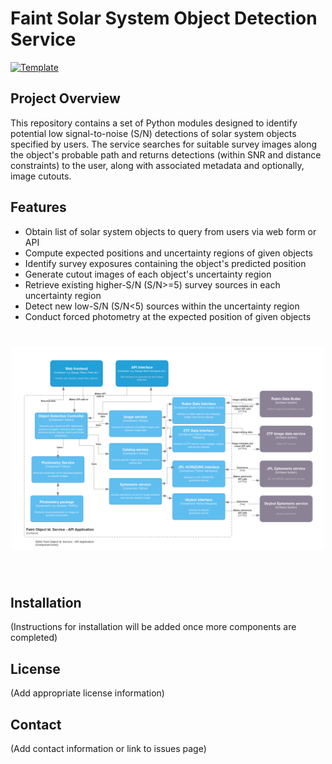 # Faint Solar System Object Detection Service

[![Template](https://img.shields.io/badge/Template-LINCC%20Frameworks%20Python%20Project%20Template-brightgreen)](https://lincc-ppt.readthedocs.io/en/latest/)

## Project Overview

This repository contains a set of Python modules designed to identify potential low signal-to-noise (S/N) detections of solar system objects specified by users. 
The service searches for suitable survey images along the object's probable path and returns detections (within SNR and distance constraints) to the user, along with 
associated metadata and optionally, image cutouts.

## Features

- Obtain list of solar system objects to query from users via web form or API
- Compute expected positions and uncertainty regions of given objects
- Identify survey exposures containing the object's predicted position
- Generate cutout images of each object's uncertainty region
- Retrieve existing higher-S/N (S/N>=5) survey sources in each uncertainty region
- Detect new low-S/N (S/N<5) sources within the uncertainty region
- Conduct forced photometry at the expected position of given objects

<h1 align="center">
<img src="https://raw.githubusercontent.com/lsst-sssc/ssoforcedphot/ephemeris_service/docs/SSSC_Faint_object_service.png" width="500">
</h1><br>

## Installation

(Instructions for installation will be added once more components are completed)

## License

(Add appropriate license information)

## Contact

(Add contact information or link to issues page)

